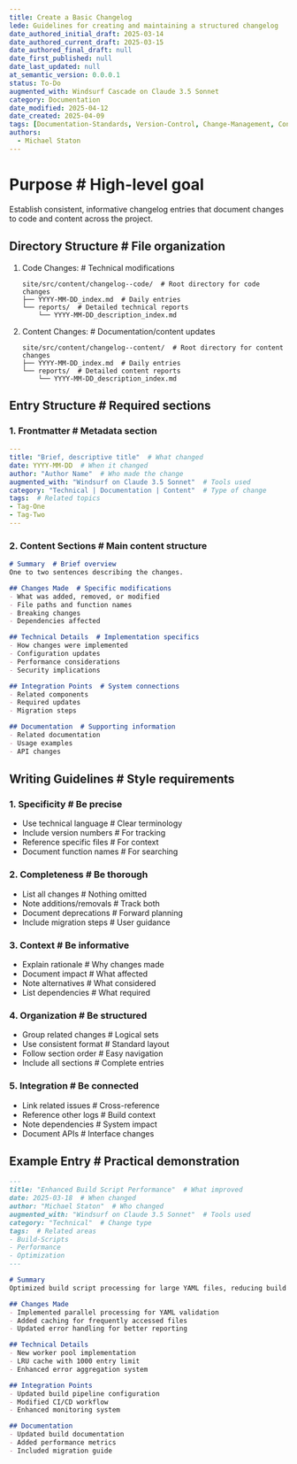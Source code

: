 ```yaml
---
title: Create a Basic Changelog
lede: Guidelines for creating and maintaining a structured changelog
date_authored_initial_draft: 2025-03-14
date_authored_current_draft: 2025-03-15
date_authored_final_draft: null
date_first_published: null
date_last_updated: null
at_semantic_version: 0.0.0.1
status: To-Do
augmented_with: Windsurf Cascade on Claude 3.5 Sonnet
category: Documentation
date_modified: 2025-04-12
date_created: 2025-04-09
tags: [Documentation-Standards, Version-Control, Change-Management, Content-Organization]
authors:
  - Michael Staton
---
```


# Purpose  # High-level goal
Establish consistent, informative changelog entries that document changes to code and content across the project.

## Directory Structure  # File organization
1. Code Changes:  # Technical modifications
   ```
   site/src/content/changelog--code/  # Root directory for code changes
   ├── YYYY-MM-DD_index.md  # Daily entries
   └── reports/  # Detailed technical reports
       └── YYYY-MM-DD_description_index.md
   ```

2. Content Changes:  # Documentation/content updates
   ```
   site/src/content/changelog--content/  # Root directory for content changes
   ├── YYYY-MM-DD_index.md  # Daily entries
   └── reports/  # Detailed content reports
       └── YYYY-MM-DD_description_index.md
   ```

## Entry Structure  # Required sections

### 1. Frontmatter  # Metadata section
```yaml
---
title: "Brief, descriptive title"  # What changed
date: YYYY-MM-DD  # When it changed
author: "Author Name"  # Who made the change
augmented_with: "Windsurf on Claude 3.5 Sonnet"  # Tools used
category: "Technical | Documentation | Content"  # Type of change
tags:  # Related topics
- Tag-One
- Tag-Two
---
```

### 2. Content Sections  # Main content structure
```markdown
# Summary  # Brief overview
One to two sentences describing the changes.

## Changes Made  # Specific modifications
- What was added, removed, or modified
- File paths and function names
- Breaking changes
- Dependencies affected

## Technical Details  # Implementation specifics
- How changes were implemented
- Configuration updates
- Performance considerations
- Security implications

## Integration Points  # System connections
- Related components
- Required updates
- Migration steps

## Documentation  # Supporting information
- Related documentation
- Usage examples
- API changes
```

## Writing Guidelines  # Style requirements

### 1. Specificity  # Be precise
- Use technical language  # Clear terminology
- Include version numbers  # For tracking
- Reference specific files  # For context
- Document function names  # For searching

### 2. Completeness  # Be thorough
- List all changes  # Nothing omitted
- Note additions/removals  # Track both
- Document deprecations  # Forward planning
- Include migration steps  # User guidance

### 3. Context  # Be informative
- Explain rationale  # Why changes made
- Document impact  # What affected
- Note alternatives  # What considered
- List dependencies  # What required

### 4. Organization  # Be structured
- Group related changes  # Logical sets
- Use consistent format  # Standard layout
- Follow section order  # Easy navigation
- Include all sections  # Complete entries

### 5. Integration  # Be connected
- Link related issues  # Cross-reference
- Reference other logs  # Build context
- Note dependencies  # System impact
- Document APIs  # Interface changes

## Example Entry  # Practical demonstration
```markdown
---
title: "Enhanced Build Script Performance"  # What improved
date: 2025-03-18  # When changed
author: "Michael Staton"  # Who changed
augmented_with: "Windsurf on Claude 3.5 Sonnet"  # Tools used
category: "Technical"  # Change type
tags:  # Related areas
- Build-Scripts
- Performance
- Optimization
---

# Summary
Optimized build script processing for large YAML files, reducing build time by 40%.

## Changes Made
- Implemented parallel processing for YAML validation
- Added caching for frequently accessed files
- Updated error handling for better reporting

## Technical Details
- New worker pool implementation
- LRU cache with 1000 entry limit
- Enhanced error aggregation system

## Integration Points
- Updated build pipeline configuration
- Modified CI/CD workflow
- Enhanced monitoring system

## Documentation
- Updated build documentation
- Added performance metrics
- Included migration guide
```